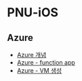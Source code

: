 # PNU-iOS

## Azure
+ [Azure 개념](https://velog.io/@sun02/Azure-시작하기)
+ [Azure - function app](https://velog.io/@sun02/Azure-function-app-만들기)
+ [Azure - VM 생성](https://velog.io/@sun02/Azure-CLI로-VM생성하기)
